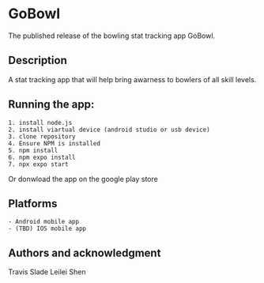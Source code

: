 # GoBowl
The published release of the bowling stat tracking app GoBowl.

## Description
A stat tracking app that will help bring awarness to bowlers of all skill levels. 


## Running the app:

    1. install node.js
    2. install viartual device (android studio or usb device)
    3. clone repository
    4. Ensure NPM is installed
    5. npm install
    6. npm expo install
    7. npx expo start

Or donwload the app on the google play store


## Platforms
    - Android mobile app
    - (TBD) IOS mobile app 

## Authors and acknowledgment
Travis Slade
Leilei Shen

